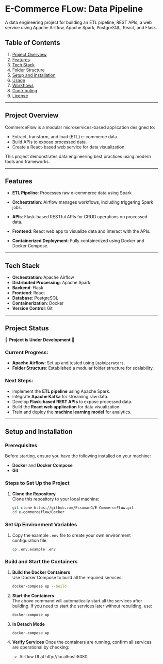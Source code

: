 # E-Commerce FLow: Data Pipeline
A data engineering project for building an ETL pipeline, REST APIs, a web service using Apache Airflow, Apache Spark, PostgreSQL, React, and Flask.

## Table of Contents
1. [Project Overview](#project-overview)
2. [Features](#features)
3. [Tech Stack](#tech-stack)
4. [Folder Structure](#folder-structure)
5. [Setup and Installation](#setup-and-installation)
6. [Usage](#usage)
7. [Workflows](#workflows)
8. [Contributing](#contributing)
9. [License](#license)

---

## Project Overview

CommerceFlow is a modular microservices-based application designed to:
- Extract, transform, and load (ETL) e-commerce data.
- Build APIs to expose processed data.
- Create a React-based web service for data visualization.

This project demonstrates data engineering best practices using modern tools and frameworks.

---

## Features

- **ETL Pipeline**: Processes raw e-commerce data using Spark
- **Orchestration**: Airflow manages workflows, including triggering Spark jobs.
- **APIs**: Flask-based RESTful APIs for CRUD operations on processed data.
- **Frontend**: React web app to visualize data and interact with the APIs.

- **Containerized Deployment**: Fully containerized using Docker and Docker Compose.

---

## Tech Stack

- **Orchestration**: Apache Airflow  
- **Distributed Processing**: Apache Spark  
- **Backend**: Flask  
- **Frontend**: React  
- **Database**: PostgreSQL 
- **Containerization**: Docker  
- **Version Control**: Git  

---

## Project Status

🚧 **Project is Under Development** 🚧  

### Current Progress:
- **Apache Airflow**: Set up and tested using `BashOperators`.  
- **Folder Structure**: Established a modular folder structure for scalability.  

### Next Steps:
- Implement the **ETL pipeline** using Apache Spark.  
- Integrate **Apache Kafka** for streaming raw data.  
- Develop **Flask-based REST APIs** to expose processed data.  
- Build the **React web application** for data visualization.  
- Train and deploy the **machine learning model** for analytics.

---
## Setup and Installation

### Prerequisites

Before starting, ensure you have the following installed on your machine:
- **Docker** and **Docker Compose**
- **Git**

### Steps to Set Up the Project

1. **Clone the Repository**  
   Clone this repository to your local machine:
   ```bash
   git clone https://github.com/EssumanG/E-CommerceFlow.git
   cd e-commerceflow/Docker
### Set Up Environment Variables

1. Copy the example `.env` file to create your own environment configuration file:
   ```bash
   cp .env.example .env


### Build and Start the Containers

1. **Build the Docker Containers**  
   Use Docker Compose to build all the required services:
   ```bash
   docker-compose up --build

2. **Start the Containers**  
    The above command will automatically start all the services after building. If you need to start the services later without rebuilding, use:
     ```bash
   docker-compose up 

3. **In Detach Mode**
    ```bash
    docker-compose up 

4. **Verify Services**
Once the containers are running, confirm all services are operational by checking:
    
    - Airflow UI at http://localhost:8080.